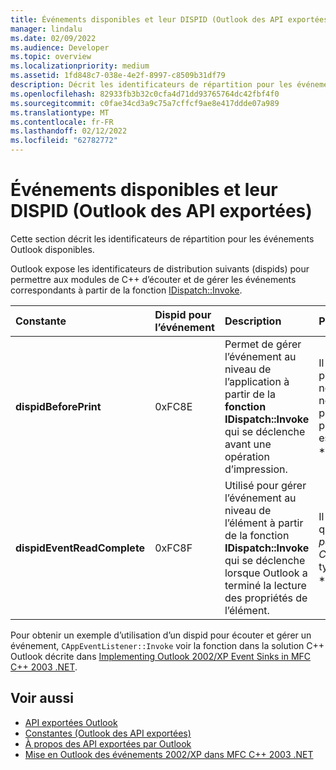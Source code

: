 ```yaml
---
title: Événements disponibles et leur DISPID (Outlook des API exportées)
manager: lindalu
ms.date: 02/09/2022
ms.audience: Developer
ms.topic: overview
ms.localizationpriority: medium
ms.assetid: 1fd848c7-038e-4e2f-8997-c8509b31df79
description: Décrit les identificateurs de répartition pour les événements Outlook disponibles.
ms.openlocfilehash: 82933fb3b32c0cfa4d71dd93765764dc42fbf4f0
ms.sourcegitcommit: c0fae34cd3a9c75a7cffcf9ae8e417ddde07a989
ms.translationtype: MT
ms.contentlocale: fr-FR
ms.lasthandoff: 02/12/2022
ms.locfileid: "62782772"
---
```

# <a name="available-events-and-their-dispids-outlook-exported-apis"></a>Événements disponibles et leur DISPID (Outlook des API exportées)

Cette section décrit les identificateurs de répartition pour les événements Outlook disponibles.
  
Outlook expose les identificateurs de distribution suivants (dispids) pour permettre aux modules de C++ d’écouter et de gérer les événements correspondants à partir de la fonction [IDispatch::Invoke](/previous-versions/windows/desktop/api/oaidl/nf-oaidl-idispatch-invoke.md). 
  
|**Constante**|**Dispid pour l’événement**|**Description**|**Paramètres**|**Remarques**|
|:-----|:-----|:-----|:-----|:-----|
|**dispidBeforePrint**  |0xFC8E  |Permet de gérer l’événement au niveau de l’application à partir de la **fonction IDispatch::Invoke** qui se déclenche avant une opération d’impression. | Il existe 2 paramètres non nommés : le premier paramètre est de type **VT_BOOL|VT_BREF**. **Renvoyer VARIANT_TRUE** dans ce paramètre pour annuler l’événement.  Le deuxième paramètre n’est pas utilisé et doit être ignoré. |Cette dispid est disponible depuis Outlook 2010. |
|**dispidEventReadComplete**  |0xFC8F  |Utilisé pour gérer l’événement au niveau de l’élément à partir de la fonction **IDispatch::Invoke** qui se déclenche lorsque Outlook a terminé la lecture des propriétés de l’élément. |Il n’existe qu’un seul  _paramètre Cancel_ de type **VT_BOOL|VT_BREF**. **Renvoyer VARIANT_TRUE** dans ce paramètre pour annuler l’opération de lecture. |Cette dispid est disponible depuis Outlook 2010. Cet événement correspond à l’événement EXCHANGE Client Extensions (ECE) **IExchExtMessageEvents::OnReadComplete**, ainsi qu’à l’événement **ReadComplete** qui a été ajouté au modèle objet depuis Outlook 2013. |
   
Pour obtenir un exemple d’utilisation d’un dispid pour écouter et gérer un événement, `CAppEventListener::Invoke` voir la fonction dans la solution C++ Outlook décrite dans [Implementing Outlook 2002/XP Event Sinks in MFC C++ 2003 .NET](https://www.codeproject.com/Articles/4230/Implementing-Outlook-2002-XP-Event-Sinks-in-MFC-C).
  
## <a name="see-also"></a>Voir aussi

- [API exportées Outlook](outlook-exported-apis.md)
- [Constantes (Outlook des API exportées)](constants-outlook-exported-apis.md)
- [À propos des API exportées par Outlook](about-apis-exported-by-outlook.md)
- [Mise en Outlook des événements 2002/XP dans MFC C++ 2003 .NET](https://www.codeproject.com/Articles/4230/Implementing-Outlook-2002-XP-Event-Sinks-in-MFC-C)
